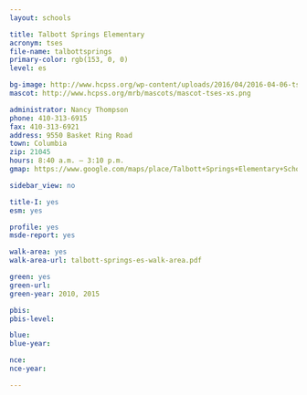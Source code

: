 ```yaml
---
layout: schools

title: Talbott Springs Elementary
acronym: tses
file-name: talbottsprings
primary-color: rgb(153, 0, 0)
level: es

bg-image: http://www.hcpss.org/wp-content/uploads/2016/04/2016-04-06-tses-salad-fruit-bar-4984.jpg
mascot: http://www.hcpss.org/mrb/mascots/mascot-tses-xs.png

administrator: Nancy Thompson
phone: 410-313-6915
fax: 410-313-6921
address: 9550 Basket Ring Road
town: Columbia
zip: 21045
hours: 8:40 a.m. – 3:10 p.m.
gmap: https://www.google.com/maps/place/Talbott+Springs+Elementary+School/@39.2130344,-76.8457956,17z/data=!3m1!4b1!4m2!3m1!1s0x89b7dfea035b3841:0xdd2a5aacf1a6de72?hl=en

sidebar_view: no

title-I: yes
esm: yes

profile: yes
msde-report: yes 

walk-area: yes
walk-area-url: talbott-springs-es-walk-area.pdf

green: yes
green-url:
green-year: 2010, 2015

pbis:
pbis-level:

blue: 
blue-year:

nce:
nce-year:

---
```

